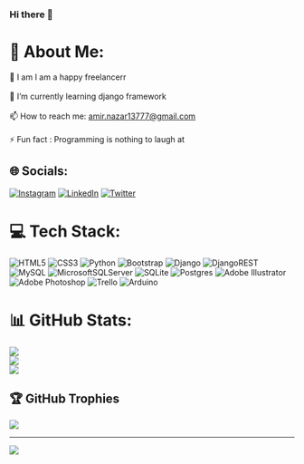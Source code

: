 ### Hi there 👋

# 💫 About Me:
🔭 I am I am a happy freelancerr<br><br>🌱 I’m currently learning django framework<br><br>📫 How to reach me: amir.nazar13777@gmail.com<br><br>⚡ Fun fact : Programming is nothing to laugh at


## 🌐 Socials:
[![Instagram](https://img.shields.io/badge/Instagram-%23E4405F.svg?logo=Instagram&logoColor=white)](https://instagram.com/amir.nazarmohammadi77) [![LinkedIn](https://img.shields.io/badge/LinkedIn-%230077B5.svg?logo=linkedin&logoColor=white)](https://linkedin.com/in/amir-nazarmohammadi-104432213) [![Twitter](https://img.shields.io/badge/Twitter-%231DA1F2.svg?logo=Twitter&logoColor=white)](https://twitter.com/ANazarmohammadi) 

# 💻 Tech Stack:
![HTML5](https://img.shields.io/badge/html5-%23E34F26.svg?style=for-the-badge&logo=html5&logoColor=white) ![CSS3](https://img.shields.io/badge/css3-%231572B6.svg?style=for-the-badge&logo=css3&logoColor=white) ![Python](https://img.shields.io/badge/python-3670A0?style=for-the-badge&logo=python&logoColor=ffdd54) ![Bootstrap](https://img.shields.io/badge/bootstrap-%23563D7C.svg?style=for-the-badge&logo=bootstrap&logoColor=white) ![Django](https://img.shields.io/badge/django-%23092E20.svg?style=for-the-badge&logo=django&logoColor=white) ![DjangoREST](https://img.shields.io/badge/DJANGO-REST-ff1709?style=for-the-badge&logo=django&logoColor=white&color=ff1709&labelColor=gray) ![MySQL](https://img.shields.io/badge/mysql-%2300f.svg?style=for-the-badge&logo=mysql&logoColor=white) ![MicrosoftSQLServer](https://img.shields.io/badge/Microsoft%20SQL%20Sever-CC2927?style=for-the-badge&logo=microsoft%20sql%20server&logoColor=white) ![SQLite](https://img.shields.io/badge/sqlite-%2307405e.svg?style=for-the-badge&logo=sqlite&logoColor=white) ![Postgres](https://img.shields.io/badge/postgres-%23316192.svg?style=for-the-badge&logo=postgresql&logoColor=white) ![Adobe Illustrator](https://img.shields.io/badge/adobeillustrator-%23FF9A00.svg?style=for-the-badge&logo=adobeillustrator&logoColor=white) ![Adobe Photoshop](https://img.shields.io/badge/adobephotoshop-%2331A8FF.svg?style=for-the-badge&logo=adobephotoshop&logoColor=white) ![Trello](https://img.shields.io/badge/Trello-%23026AA7.svg?style=for-the-badge&logo=Trello&logoColor=white) ![Arduino](https://img.shields.io/badge/-Arduino-00979D?style=for-the-badge&logo=Arduino&logoColor=white)
# 📊 GitHub Stats:
![](https://github-readme-stats.vercel.app/api?username=amir-nazarmohammadi&theme=dark&hide_border=false&include_all_commits=false&count_private=false)<br/>
![](https://github-readme-streak-stats.herokuapp.com/?user=amir-nazarmohammadi&theme=dark&hide_border=false)<br/>
![](https://github-readme-stats.vercel.app/api/top-langs/?username=amir-nazarmohammadi&theme=dark&hide_border=false&include_all_commits=false&count_private=false&layout=compact)

## 🏆 GitHub Trophies
![](https://github-profile-trophy.vercel.app/?username=amir-nazarmohammadi&theme=radical&no-frame=false&no-bg=true&margin-w=4)

---
[![](https://visitcount.itsvg.in/api?id=amir-nazarmohammadi&icon=0&color=0)](https://visitcount.itsvg.in)
